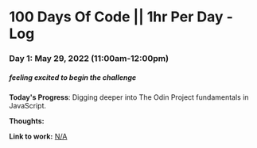 # 100 Days Of Code || 1hr Per Day - Log

### Day 1: May 29, 2022 (11:00am-12:00pm)
##### feeling excited to begin the challenge

**Today's Progress**: Digging deeper into The Odin Project fundamentals in JavaScript.

**Thoughts:** 

**Link to work:** [N/A](http://www..com)
